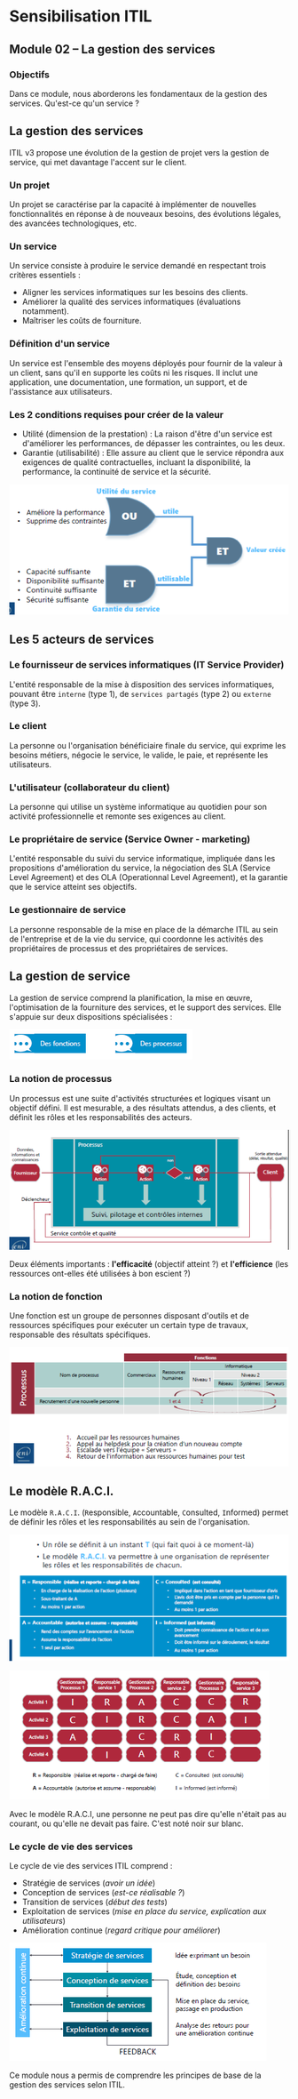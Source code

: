 # Sensibilisation ITIL
## Module 02 – La gestion des services

### Objectifs
Dans ce module, nous aborderons les fondamentaux de la gestion des services. Qu'est-ce qu'un service ?

## La gestion des services

ITIL v3 propose une évolution de la gestion de projet vers la gestion de service, qui met davantage l'accent sur le client.

### Un projet
Un projet se caractérise par la capacité à implémenter de nouvelles fonctionnalités en réponse à de nouveaux besoins, des évolutions légales, des avancées technologiques, etc.

### Un service
Un service consiste à produire le service demandé en respectant trois critères essentiels :
- Aligner les services informatiques sur les besoins des clients.
- Améliorer la qualité des services informatiques (évaluations notamment).
- Maîtriser les coûts de fourniture.

### Définition d'un service
Un service est l'ensemble des moyens déployés pour fournir de la valeur à un client, sans qu'il en supporte les coûts ni les risques. Il inclut une application, une documentation, une formation, un support, et de l'assistance aux utilisateurs.

### Les 2 conditions requises pour créer de la valeur
- Utilité (dimension de la prestation) : La raison d'être d'un service est d'améliorer les performances, de dépasser les contraintes, ou les deux.
- Garantie (utilisabilité) : Elle assure au client que le service répondra aux exigences de qualité contractuelles, incluant la disponibilité, la performance, la continuité de service et la sécurité.

![Alt text](image.png)

## Les 5 acteurs de services
### Le fournisseur de services informatiques (IT Service Provider)
L'entité responsable de la mise à disposition des services informatiques, pouvant être ``interne`` (type 1), de ``services partagés`` (type 2) ou ``externe`` (type 3).

### Le client
La personne ou l'organisation bénéficiaire finale du service, qui exprime les besoins métiers, négocie le service, le valide, le paie, et représente les utilisateurs.

### L'utilisateur (collaborateur du client)
La personne qui utilise un système informatique au quotidien pour son activité professionnelle et remonte ses exigences au client.

### Le propriétaire de service (Service Owner - marketing)
L'entité responsable du suivi du service informatique, impliquée dans les propositions d'amélioration du service, la négociation des SLA (Service Level Agreement) et des OLA (Operationnal Level Agreement), et la garantie que le service atteint ses objectifs.

### Le gestionnaire de service
La personne responsable de la mise en place de la démarche ITIL au sein de l'entreprise et de la vie du service, qui coordonne les activités des propriétaires de processus et des propriétaires de services.

## La gestion de service
La gestion de service comprend la planification, la mise en œuvre, l'optimisation de la fourniture des services, et le support des services. Elle s'appuie sur deux dispositions spécialisées :

![Alt text](image-1.png)

### La notion de processus
Un processus est une suite d'activités structurées et logiques visant un objectif défini. Il est mesurable, a des résultats attendus, a des clients, et définit les rôles et les responsabilités des acteurs.

![Alt text](image-2.png)

Deux éléments importants : **l'efficacité** (objectif atteint ?) et **l'efficience** (les ressources ont-elles été utilisées à bon escient ?)

### La notion de fonction
Une fonction est un groupe de personnes disposant d'outils et de ressources spécifiques pour exécuter un certain type de travaux, responsable des résultats spécifiques.

![Alt text](image-3.png)

## Le modèle R.A.C.I.
Le modèle ``R.A.C.I``. (``R``esponsible, ``A``ccountable, ``C``onsulted, ``I``nformed) permet de définir les rôles et les responsabilités au sein de l'organisation.

![Alt text](image-4.png)

![Alt text](image-5.png)

Avec le modèle R.A.C.I, une personne ne peut pas dire qu'elle n'était pas au courant, ou qu'elle ne devait pas faire. C'est noté noir sur blanc.

### Le cycle de vie des services
Le cycle de vie des services ITIL comprend :
- Stratégie de services (*avoir un idée*)
- Conception de services (*est-ce réalisable ?*)
- Transition de services (*début des tests*)
- Exploitation de services (*mise en place du service, explication aux utilisateurs*)
- Amélioration continue (*regard critique pour améliorer*)

![Alt text](image-6.png)

Ce module nous a permis de comprendre les principes de base de la gestion des services selon ITIL.
